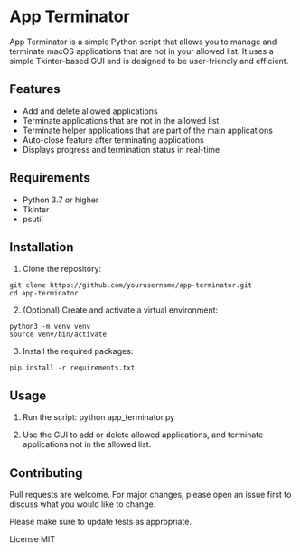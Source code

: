 # App Terminator
App Terminator is a simple Python script that allows you to manage and terminate macOS applications that are not in your allowed list. It uses a simple Tkinter-based GUI and is designed to be user-friendly and efficient.

## Features
- Add and delete allowed applications
- Terminate applications that are not in the allowed list
- Terminate helper applications that are part of the main applications
- Auto-close feature after terminating applications
- Displays progress and termination status in real-time
## Requirements
- Python 3.7 or higher
- Tkinter
- psutil

## Installation
1. Clone the repository:
```
git clone https://github.com/yourusername/app-terminator.git
cd app-terminator
```

2. (Optional) Create and activate a virtual environment:
```
python3 -m venv venv
source venv/bin/activate
```
3. Install the required packages:
```
pip install -r requirements.txt
```

## Usage
1. Run the script:
python app_terminator.py

2. Use the GUI to add or delete allowed applications, and terminate applications not in the allowed list.

## Contributing
Pull requests are welcome. For major changes, please open an issue first to discuss what you would like to change.

Please make sure to update tests as appropriate.

License
MIT



